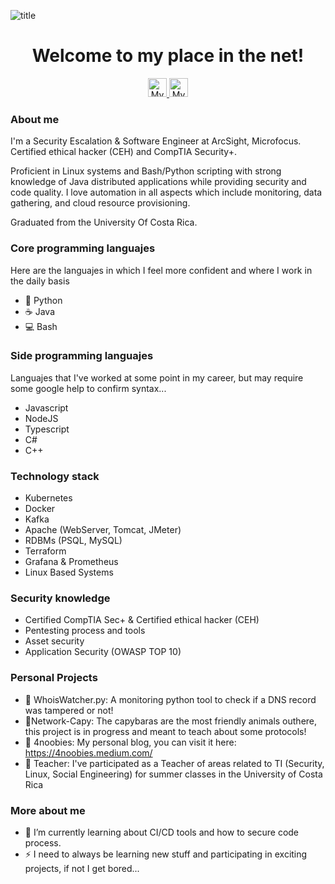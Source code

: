 ![title](https://user-images.githubusercontent.com/20409801/158282559-1014a1be-eded-4fc3-9478-b9e40e365342.png)

<h1 align="center">Welcome to my place in the net!</h1>


<div align="center">

<a href="https://4noobies.medium.com/">
<img src="https://cdn-icons-png.flaticon.com/512/1187/1187544.png" alt="My Blog" width="30" height="30"/>
</a>
 
<a href="https://www.linkedin.com/in/josuecarvajal97/">
<img src="https://cdn-icons-png.flaticon.com/512/174/174857.png" alt="My LinkedIn" width="30" height="30"/>
</a>

</div>
  
  
### About me
I'm a Security Escalation & Software Engineer at ArcSight, Microfocus. Certified ethical hacker (CEH) and CompTIA Security+.

Proficient in Linux systems and Bash/Python scripting with strong knowledge of Java distributed applications while providing security and code quality. I love automation in all aspects which include monitoring, data gathering, and cloud resource provisioning.

Graduated from the University Of Costa Rica.

### Core programming languajes
Here are the languajes in which I feel more confident and where I work in the daily basis
- :snake: Python
- :coffee: Java
- :computer: Bash

### Side programming languajes
Languajes that I've worked at some point in my career, but may require some google help to confirm syntax...
- Javascript
- NodeJS
- Typescript
- C#
- C++


### Technology stack
- Kubernetes
- Docker
- Kafka 
- Apache (WebServer, Tomcat, JMeter)
- RDBMs (PSQL, MySQL)
- Terraform
- Grafana & Prometheus
- Linux Based Systems

### Security knowledge
- Certified CompTIA Sec+ & Certified ethical hacker (CEH)
- Pentesting process and tools
- Asset security
- Application Security (OWASP TOP 10)

### Personal Projects
- 🌱 WhoisWatcher.py: A monitoring python tool to check if a DNS record was tampered or not!
- 👯Network-Capy: The capybaras are the most friendly animals outhere, this project is in progress and meant to teach about some protocols!
- 🔭 4noobies: My personal blog, you can visit it here: https://4noobies.medium.com/
- :page_with_curl: Teacher: I've participated as a Teacher of areas related to TI (Security, Linux, Social Engineering) for summer classes in the University of Costa Rica

### More about me
- 🤔 I’m currently learning about CI/CD tools and how to secure code process.
- ⚡ I need to always be learning new stuff and participating in exciting projects, if not I get bored...

